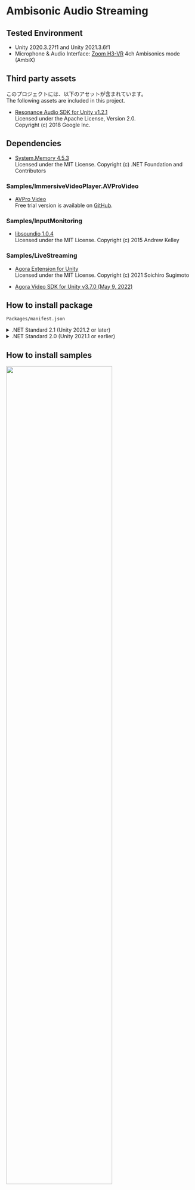 # Ambisonic Audio Streaming

## Tested Environment
- Unity 2020.3.27f1 and Unity 2021.3.6f1
- Microphone & Audio Interface: [Zoom H3-VR](https://zoomcorp.com/ja/jp/handheld-recorders/handheld-recorders/h3-vr-360-audio-recorder/) 4ch Ambisonics mode (AmbiX)

## Third party assets
このプロジェクトには、以下のアセットが含まれています。  
The following assets are included in this project.

- [Resonance Audio SDK for Unity v1.2.1](https://github.com/resonance-audio/resonance-audio-unity-sdk/releases/tag/v1.2.1)  
  Licensed under the Apache License, Version 2.0.  
  Copyright (c) 2018 Google Inc.

## Dependencies
- [System.Memory 4.5.3](https://www.nuget.org/packages/System.Memory/4.5.3)  
  Licensed under the MIT License. Copyright (c) .NET Foundation and Contributors

### Samples/ImmersiveVideoPlayer.AVProVideo
- [AVPro Video](https://renderheads.com/products/avpro-video/)  
  Free trial version is available on [GitHub](https://github.com/RenderHeads/UnityPlugin-AVProVideo/releases).

### Samples/InputMonitoring
- [libsoundio 1.0.4](https://github.com/keijiro/jp.keijiro.libsoundio/tree/1.0.4)  
  Licensed under the MIT License. Copyright (c) 2015 Andrew Kelley

### Samples/LiveStreaming
- [Agora Extension for Unity](https://github.com/sotanmochi/AgoraExtension-Unity)  
  Licensed under the MIT License. Copyright (c) 2021 Soichiro Sugimoto

- [Agora Video SDK for Unity v3.7.0 (May 9, 2022)](https://assetstore.unity.com/packages/tools/video/agora-video-sdk-for-unity-134502)

## How to install package
`Packages/manifest.json`

<details>
<summary>.NET Standard 2.1 (Unity 2021.2 or later)</summary>

```
{
  "dependencies": {
    "jp.sotanmochi.ambisonicaudiostreaming": "https://github.com/sotanmochi/AmbisonicAudioStreaming.git?path=Packages/AmbisonicAudioStreaming#1.2.0",
    ...
  }
}
```

</details>

<details>
<summary>.NET Standard 2.0 (Unity 2021.1 or earlier)</summary>

```
{
  "dependencies": {
    "jp.sotanmochi.ambisonicaudiostreaming": "https://github.com/sotanmochi/AmbisonicAudioStreaming.git?path=Packages/AmbisonicAudioStreaming#1.2.0",
    "org.nuget.system.memory": "4.5.3",
    ...
  },
  "scopedRegistries": [
    {
      "name": "Unity NuGet",
      "url": "https://unitynuget-registry.azurewebsites.net",
      "scopes": [ "org.nuget" ]
    },
    ...
  ],
}
```

</details>

## How to install samples

<image src="./Packages/AmbisonicAudioStreaming/Documentation~/ImportSamples.png" width="75%">

### ImmersiveVideoPlayer and ImmersiveVideoPlayer.AVProVideo
`Packages/manifest.json`

<details>
<summary>.NET Standard 2.1 (Unity 2021.2 or later)</summary>

```
{
  "dependencies": {
    "jp.sotanmochi.ambisonicaudiostreaming": "https://github.com/sotanmochi/AmbisonicAudioStreaming.git?path=Packages/AmbisonicAudioStreaming#1.2.0",
    "com.cysharp.unitask": "https://github.com/Cysharp/UniTask.git?path=src/UniTask/Assets/Plugins/UniTask#2.3.1",
    ...
  }
}
```

</details>

<details>
<summary>.NET Standard 2.0 (Unity 2021.1 or earlier)</summary>

```
{
  "dependencies": {
    "jp.sotanmochi.ambisonicaudiostreaming": "https://github.com/sotanmochi/AmbisonicAudioStreaming.git?path=Packages/AmbisonicAudioStreaming#1.2.0",
    "org.nuget.system.memory": "4.5.3",
    "com.cysharp.unitask": "https://github.com/Cysharp/UniTask.git?path=src/UniTask/Assets/Plugins/UniTask#2.3.1",
    ...
  },
  "scopedRegistries": [
    {
      "name": "Unity NuGet",
      "url": "https://unitynuget-registry.azurewebsites.net",
      "scopes": [ "org.nuget" ]
    }
  ]
}
```

</details>

### InputMonitoring
`Packages/manifest.json`

<details>
<summary>.NET Standard 2.0 (Unity 2021.1 or earlier)</summary>

```
{
  "dependencies": {
    "jp.sotanmochi.ambisonicaudiostreaming": "https://github.com/sotanmochi/AmbisonicAudioStreaming.git?path=Packages/AmbisonicAudioStreaming#1.2.0",
    "org.nuget.system.memory": "4.5.3",
    "jp.keijiro.libsoundio": "1.0.4",
    "com.cysharp.unitask": "https://github.com/Cysharp/UniTask.git?path=src/UniTask/Assets/Plugins/UniTask#2.3.1",
    ...
  },
  "scopedRegistries": [
    {
      "name": "Unity NuGet",
      "url": "https://unitynuget-registry.azurewebsites.net",
      "scopes": [ "org.nuget" ]
    },
    {
      "name": "Keijiro",
      "url": "https://registry.npmjs.com",
      "scopes": [ "jp.keijiro" ]
    }
  ]
}
```

</details>

### LiveStreaming
`Packages/manifest.json`

<details>
<summary>.NET Standard 2.0 (Unity 2021.1 or earlier)</summary>

```
{
  "scopedRegistries": [
    {
      "name": "Unity NuGet",
      "url": "https://unitynuget-registry.azurewebsites.net",
      "scopes": [ "org.nuget" ]
    },
    {
      "name": "Keijiro",
      "url": "https://registry.npmjs.com",
      "scopes": [ "jp.keijiro" ]
    }
  ],
  "dependencies": {
    "jp.sotanmochi.ambisonicaudiostreaming": "https://github.com/sotanmochi/AmbisonicAudioStreaming.git?path=Packages/AmbisonicAudioStreaming",
    "jp.sotanmochi.agora-extension": "https://github.com/sotanmochi/AgoraExtension-Unity.git?path=AgoraExtension-Unity/Packages/AgoraExtension",
    "com.cysharp.unitask": "https://github.com/Cysharp/UniTask.git?path=src/UniTask/Assets/Plugins/UniTask#2.3.1",
    "org.nuget.system.memory": "4.5.3",
    "jp.keijiro.libsoundio": "1.0.4",
    ...
  }
}
```

</details>

## Project Settings
<image src="./Packages/AmbisonicAudioStreaming/Documentation~/ProjectSettings.png" width="75%">

### Define symbol for AVProVideo extension
<image src="./Packages/AmbisonicAudioStreaming/Documentation~/DefineSymbol01.png" width="75%">

<image src="./Packages/AmbisonicAudioStreaming/Documentation~/DefineSymbol02.png" width="75%">
